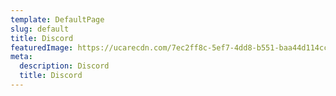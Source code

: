 ```yaml
---
template: DefaultPage
slug: default
title: Discord
featuredImage: https://ucarecdn.com/7ec2ff8c-5ef7-4dd8-b551-baa44d114cc3/
meta:
  description: Discord
  title: Discord
---
```


<widgetbot server="790604408244273161" channel="811860293235769364" width="100%" height="800"></widgetbot>

<script src="https://cdn.jsdelivr.net/npm/@widgetbot/html-embed"></script>
